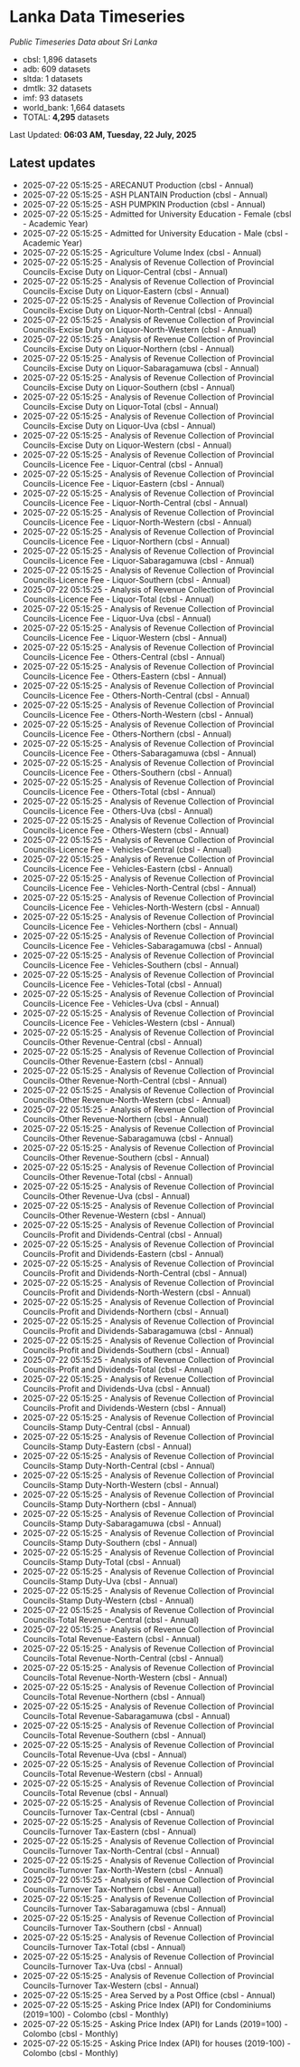 # Lanka Data Timeseries
*Public Timeseries Data about Sri Lanka*

* cbsl: 1,896 datasets
* adb: 609 datasets
* sltda: 1 datasets
* dmtlk: 32 datasets
* imf: 93 datasets
* world_bank: 1,664 datasets
* TOTAL: **4,295** datasets

Last Updated: **06:03 AM, Tuesday, 22 July, 2025**

## Latest updates

* 2025-07-22 05:15:25 - ARECANUT Production (cbsl - Annual)
* 2025-07-22 05:15:25 - ASH PLANTAIN Production (cbsl - Annual)
* 2025-07-22 05:15:25 - ASH PUMPKIN Production (cbsl - Annual)
* 2025-07-22 05:15:25 - Admitted for University Education - Female (cbsl - Academic Year)
* 2025-07-22 05:15:25 - Admitted for University Education - Male (cbsl - Academic Year)
* 2025-07-22 05:15:25 - Agriculture Volume Index (cbsl - Annual)
* 2025-07-22 05:15:25 - Analysis of Revenue Collection of Provincial Councils-Excise Duty on Liquor-Central (cbsl - Annual)
* 2025-07-22 05:15:25 - Analysis of Revenue Collection of Provincial Councils-Excise Duty on Liquor-Eastern (cbsl - Annual)
* 2025-07-22 05:15:25 - Analysis of Revenue Collection of Provincial Councils-Excise Duty on Liquor-North-Central (cbsl - Annual)
* 2025-07-22 05:15:25 - Analysis of Revenue Collection of Provincial Councils-Excise Duty on Liquor-North-Western (cbsl - Annual)
* 2025-07-22 05:15:25 - Analysis of Revenue Collection of Provincial Councils-Excise Duty on Liquor-Northern (cbsl - Annual)
* 2025-07-22 05:15:25 - Analysis of Revenue Collection of Provincial Councils-Excise Duty on Liquor-Sabaragamuwa (cbsl - Annual)
* 2025-07-22 05:15:25 - Analysis of Revenue Collection of Provincial Councils-Excise Duty on Liquor-Southern (cbsl - Annual)
* 2025-07-22 05:15:25 - Analysis of Revenue Collection of Provincial Councils-Excise Duty on Liquor-Total (cbsl - Annual)
* 2025-07-22 05:15:25 - Analysis of Revenue Collection of Provincial Councils-Excise Duty on Liquor-Uva (cbsl - Annual)
* 2025-07-22 05:15:25 - Analysis of Revenue Collection of Provincial Councils-Excise Duty on Liquor-Western (cbsl - Annual)
* 2025-07-22 05:15:25 - Analysis of Revenue Collection of Provincial Councils-Licence Fee - Liquor-Central (cbsl - Annual)
* 2025-07-22 05:15:25 - Analysis of Revenue Collection of Provincial Councils-Licence Fee - Liquor-Eastern (cbsl - Annual)
* 2025-07-22 05:15:25 - Analysis of Revenue Collection of Provincial Councils-Licence Fee - Liquor-North-Central (cbsl - Annual)
* 2025-07-22 05:15:25 - Analysis of Revenue Collection of Provincial Councils-Licence Fee - Liquor-North-Western (cbsl - Annual)
* 2025-07-22 05:15:25 - Analysis of Revenue Collection of Provincial Councils-Licence Fee - Liquor-Northern (cbsl - Annual)
* 2025-07-22 05:15:25 - Analysis of Revenue Collection of Provincial Councils-Licence Fee - Liquor-Sabaragamuwa (cbsl - Annual)
* 2025-07-22 05:15:25 - Analysis of Revenue Collection of Provincial Councils-Licence Fee - Liquor-Southern (cbsl - Annual)
* 2025-07-22 05:15:25 - Analysis of Revenue Collection of Provincial Councils-Licence Fee - Liquor-Total (cbsl - Annual)
* 2025-07-22 05:15:25 - Analysis of Revenue Collection of Provincial Councils-Licence Fee - Liquor-Uva (cbsl - Annual)
* 2025-07-22 05:15:25 - Analysis of Revenue Collection of Provincial Councils-Licence Fee - Liquor-Western (cbsl - Annual)
* 2025-07-22 05:15:25 - Analysis of Revenue Collection of Provincial Councils-Licence Fee - Others-Central (cbsl - Annual)
* 2025-07-22 05:15:25 - Analysis of Revenue Collection of Provincial Councils-Licence Fee - Others-Eastern (cbsl - Annual)
* 2025-07-22 05:15:25 - Analysis of Revenue Collection of Provincial Councils-Licence Fee - Others-North-Central (cbsl - Annual)
* 2025-07-22 05:15:25 - Analysis of Revenue Collection of Provincial Councils-Licence Fee - Others-North-Western (cbsl - Annual)
* 2025-07-22 05:15:25 - Analysis of Revenue Collection of Provincial Councils-Licence Fee - Others-Northern (cbsl - Annual)
* 2025-07-22 05:15:25 - Analysis of Revenue Collection of Provincial Councils-Licence Fee - Others-Sabaragamuwa (cbsl - Annual)
* 2025-07-22 05:15:25 - Analysis of Revenue Collection of Provincial Councils-Licence Fee - Others-Southern (cbsl - Annual)
* 2025-07-22 05:15:25 - Analysis of Revenue Collection of Provincial Councils-Licence Fee - Others-Total (cbsl - Annual)
* 2025-07-22 05:15:25 - Analysis of Revenue Collection of Provincial Councils-Licence Fee - Others-Uva (cbsl - Annual)
* 2025-07-22 05:15:25 - Analysis of Revenue Collection of Provincial Councils-Licence Fee - Others-Western (cbsl - Annual)
* 2025-07-22 05:15:25 - Analysis of Revenue Collection of Provincial Councils-Licence Fee - Vehicles-Central (cbsl - Annual)
* 2025-07-22 05:15:25 - Analysis of Revenue Collection of Provincial Councils-Licence Fee - Vehicles-Eastern (cbsl - Annual)
* 2025-07-22 05:15:25 - Analysis of Revenue Collection of Provincial Councils-Licence Fee - Vehicles-North-Central (cbsl - Annual)
* 2025-07-22 05:15:25 - Analysis of Revenue Collection of Provincial Councils-Licence Fee - Vehicles-North-Western (cbsl - Annual)
* 2025-07-22 05:15:25 - Analysis of Revenue Collection of Provincial Councils-Licence Fee - Vehicles-Northern (cbsl - Annual)
* 2025-07-22 05:15:25 - Analysis of Revenue Collection of Provincial Councils-Licence Fee - Vehicles-Sabaragamuwa (cbsl - Annual)
* 2025-07-22 05:15:25 - Analysis of Revenue Collection of Provincial Councils-Licence Fee - Vehicles-Southern (cbsl - Annual)
* 2025-07-22 05:15:25 - Analysis of Revenue Collection of Provincial Councils-Licence Fee - Vehicles-Total (cbsl - Annual)
* 2025-07-22 05:15:25 - Analysis of Revenue Collection of Provincial Councils-Licence Fee - Vehicles-Uva (cbsl - Annual)
* 2025-07-22 05:15:25 - Analysis of Revenue Collection of Provincial Councils-Licence Fee - Vehicles-Western (cbsl - Annual)
* 2025-07-22 05:15:25 - Analysis of Revenue Collection of Provincial Councils-Other Revenue-Central (cbsl - Annual)
* 2025-07-22 05:15:25 - Analysis of Revenue Collection of Provincial Councils-Other Revenue-Eastern (cbsl - Annual)
* 2025-07-22 05:15:25 - Analysis of Revenue Collection of Provincial Councils-Other Revenue-North-Central (cbsl - Annual)
* 2025-07-22 05:15:25 - Analysis of Revenue Collection of Provincial Councils-Other Revenue-North-Western (cbsl - Annual)
* 2025-07-22 05:15:25 - Analysis of Revenue Collection of Provincial Councils-Other Revenue-Northern (cbsl - Annual)
* 2025-07-22 05:15:25 - Analysis of Revenue Collection of Provincial Councils-Other Revenue-Sabaragamuwa (cbsl - Annual)
* 2025-07-22 05:15:25 - Analysis of Revenue Collection of Provincial Councils-Other Revenue-Southern (cbsl - Annual)
* 2025-07-22 05:15:25 - Analysis of Revenue Collection of Provincial Councils-Other Revenue-Total (cbsl - Annual)
* 2025-07-22 05:15:25 - Analysis of Revenue Collection of Provincial Councils-Other Revenue-Uva (cbsl - Annual)
* 2025-07-22 05:15:25 - Analysis of Revenue Collection of Provincial Councils-Other Revenue-Western (cbsl - Annual)
* 2025-07-22 05:15:25 - Analysis of Revenue Collection of Provincial Councils-Profit and Dividends-Central (cbsl - Annual)
* 2025-07-22 05:15:25 - Analysis of Revenue Collection of Provincial Councils-Profit and Dividends-Eastern (cbsl - Annual)
* 2025-07-22 05:15:25 - Analysis of Revenue Collection of Provincial Councils-Profit and Dividends-North-Central (cbsl - Annual)
* 2025-07-22 05:15:25 - Analysis of Revenue Collection of Provincial Councils-Profit and Dividends-North-Western (cbsl - Annual)
* 2025-07-22 05:15:25 - Analysis of Revenue Collection of Provincial Councils-Profit and Dividends-Northern (cbsl - Annual)
* 2025-07-22 05:15:25 - Analysis of Revenue Collection of Provincial Councils-Profit and Dividends-Sabaragamuwa (cbsl - Annual)
* 2025-07-22 05:15:25 - Analysis of Revenue Collection of Provincial Councils-Profit and Dividends-Southern (cbsl - Annual)
* 2025-07-22 05:15:25 - Analysis of Revenue Collection of Provincial Councils-Profit and Dividends-Total (cbsl - Annual)
* 2025-07-22 05:15:25 - Analysis of Revenue Collection of Provincial Councils-Profit and Dividends-Uva (cbsl - Annual)
* 2025-07-22 05:15:25 - Analysis of Revenue Collection of Provincial Councils-Profit and Dividends-Western (cbsl - Annual)
* 2025-07-22 05:15:25 - Analysis of Revenue Collection of Provincial Councils-Stamp Duty-Central (cbsl - Annual)
* 2025-07-22 05:15:25 - Analysis of Revenue Collection of Provincial Councils-Stamp Duty-Eastern (cbsl - Annual)
* 2025-07-22 05:15:25 - Analysis of Revenue Collection of Provincial Councils-Stamp Duty-North-Central (cbsl - Annual)
* 2025-07-22 05:15:25 - Analysis of Revenue Collection of Provincial Councils-Stamp Duty-North-Western (cbsl - Annual)
* 2025-07-22 05:15:25 - Analysis of Revenue Collection of Provincial Councils-Stamp Duty-Northern (cbsl - Annual)
* 2025-07-22 05:15:25 - Analysis of Revenue Collection of Provincial Councils-Stamp Duty-Sabaragamuwa (cbsl - Annual)
* 2025-07-22 05:15:25 - Analysis of Revenue Collection of Provincial Councils-Stamp Duty-Southern (cbsl - Annual)
* 2025-07-22 05:15:25 - Analysis of Revenue Collection of Provincial Councils-Stamp Duty-Total (cbsl - Annual)
* 2025-07-22 05:15:25 - Analysis of Revenue Collection of Provincial Councils-Stamp Duty-Uva (cbsl - Annual)
* 2025-07-22 05:15:25 - Analysis of Revenue Collection of Provincial Councils-Stamp Duty-Western (cbsl - Annual)
* 2025-07-22 05:15:25 - Analysis of Revenue Collection of Provincial Councils-Total Revenue-Central (cbsl - Annual)
* 2025-07-22 05:15:25 - Analysis of Revenue Collection of Provincial Councils-Total Revenue-Eastern (cbsl - Annual)
* 2025-07-22 05:15:25 - Analysis of Revenue Collection of Provincial Councils-Total Revenue-North-Central (cbsl - Annual)
* 2025-07-22 05:15:25 - Analysis of Revenue Collection of Provincial Councils-Total Revenue-North-Western (cbsl - Annual)
* 2025-07-22 05:15:25 - Analysis of Revenue Collection of Provincial Councils-Total Revenue-Northern (cbsl - Annual)
* 2025-07-22 05:15:25 - Analysis of Revenue Collection of Provincial Councils-Total Revenue-Sabaragamuwa (cbsl - Annual)
* 2025-07-22 05:15:25 - Analysis of Revenue Collection of Provincial Councils-Total Revenue-Southern (cbsl - Annual)
* 2025-07-22 05:15:25 - Analysis of Revenue Collection of Provincial Councils-Total Revenue-Uva (cbsl - Annual)
* 2025-07-22 05:15:25 - Analysis of Revenue Collection of Provincial Councils-Total Revenue-Western (cbsl - Annual)
* 2025-07-22 05:15:25 - Analysis of Revenue Collection of Provincial Councils-Total Revenue (cbsl - Annual)
* 2025-07-22 05:15:25 - Analysis of Revenue Collection of Provincial Councils-Turnover Tax-Central (cbsl - Annual)
* 2025-07-22 05:15:25 - Analysis of Revenue Collection of Provincial Councils-Turnover Tax-Eastern (cbsl - Annual)
* 2025-07-22 05:15:25 - Analysis of Revenue Collection of Provincial Councils-Turnover Tax-North-Central (cbsl - Annual)
* 2025-07-22 05:15:25 - Analysis of Revenue Collection of Provincial Councils-Turnover Tax-North-Western (cbsl - Annual)
* 2025-07-22 05:15:25 - Analysis of Revenue Collection of Provincial Councils-Turnover Tax-Northern (cbsl - Annual)
* 2025-07-22 05:15:25 - Analysis of Revenue Collection of Provincial Councils-Turnover Tax-Sabaragamuwa (cbsl - Annual)
* 2025-07-22 05:15:25 - Analysis of Revenue Collection of Provincial Councils-Turnover Tax-Southern (cbsl - Annual)
* 2025-07-22 05:15:25 - Analysis of Revenue Collection of Provincial Councils-Turnover Tax-Total (cbsl - Annual)
* 2025-07-22 05:15:25 - Analysis of Revenue Collection of Provincial Councils-Turnover Tax-Uva (cbsl - Annual)
* 2025-07-22 05:15:25 - Analysis of Revenue Collection of Provincial Councils-Turnover Tax-Western (cbsl - Annual)
* 2025-07-22 05:15:25 - Area Served by a Post Office (cbsl - Annual)
* 2025-07-22 05:15:25 - Asking Price Index (API) for Condominiums (2019=100) - Colombo (cbsl - Monthly)
* 2025-07-22 05:15:25 - Asking Price Index (API) for Lands (2019=100) - Colombo (cbsl - Monthly)
* 2025-07-22 05:15:25 - Asking Price Index (API) for houses (2019-100) - Colombo (cbsl - Monthly)